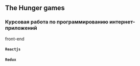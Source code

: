## The Hunger games
### Курсовая работа по программированию интернет-приложений

front-end

#### `Reactjs`
#### `Redux`


